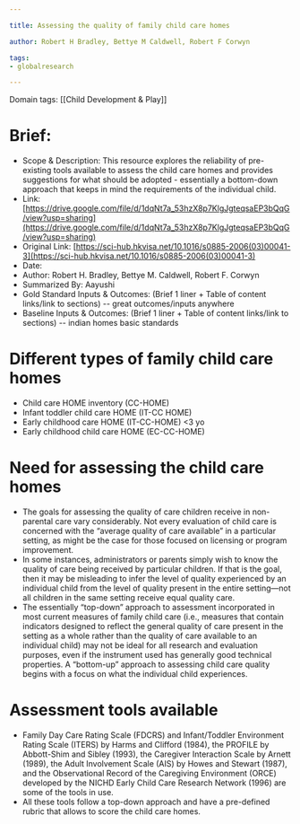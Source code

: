 ```yaml
---

title: Assessing the quality of family child care homes

author: Robert H Bradley, Bettye M Caldwell, Robert F Corwyn

tags:
- globalresearch 

---
```


Domain tags: [[Child Development & Play]]

# Brief:

* Scope & Description: This resource explores the reliability of pre-existing tools available to assess the child care homes and provides suggestions for what should be adopted - essentially a bottom-down approach that keeps in mind the requirements of the individual child.
* Link: [https://drive.google.com/file/d/1dqNt7a_53hzX8p7KlgJgteqsaEP3bQqG/view?usp=sharing](https://drive.google.com/file/d/1dqNt7a_53hzX8p7KlgJgteqsaEP3bQqG/view?usp=sharing) 
* Original Link: [https://sci-hub.hkvisa.net/10.1016/s0885-2006(03)00041-3](https://sci-hub.hkvisa.net/10.1016/s0885-2006(03)00041-3) 
* Date: 
* Author: Robert H. Bradley, Bettye M. Caldwell, Robert F. Corwyn  
* Summarized By: Aayushi 
* Gold Standard Inputs & Outcomes: (Brief 1 liner + Table of content links/link to sections) -- great outcomes/inputs anywhere
* Baseline Inputs & Outcomes:  (Brief 1 liner + Table of content links/link to sections) -- indian homes basic standards


# Different types of family child care homes


* Child care HOME inventory (CC-HOME)
*  Infant toddler child care HOME (IT-CC HOME)
*  Early childhood care HOME (IT-CC-HOME) &lt;3 yo
*  Early childhood child care HOME (EC-CC-HOME)


# Need for assessing the child care homes

- The goals for assessing the quality of care children receive in non-parental care vary considerably. Not every evaluation of child care is concerned with the “average quality of care available” in a particular setting, as might be the case for those focused on licensing or program improvement. 
- In some instances, administrators or parents simply wish to know the quality of care being received by particular children. If that is the goal, then it may be misleading to infer the level of quality experienced by an individual child from the level of quality present in the entire setting—not all children in the same setting receive equal quality care.
- The essentially “top-down” approach to assessment incorporated in most current measures of family child care (i.e., measures that contain indicators designed to reflect the general quality of care present in the setting as a whole rather than the quality of care available to an individual child) may not be ideal for all research and evaluation purposes, even if the instrument used has generally good technical properties. A “bottom-up” approach to assessing child care quality begins with a focus on what the individual child experiences. 


# Assessment tools available


* Family Day Care Rating Scale (FDCRS) and Infant/Toddler Environment Rating Scale (ITERS) by Harms and Clifford (1984), the PROFILE by Abbott-Shim and Sibley (1993), the Caregiver Interaction Scale by Arnett (1989), the Adult Involvement Scale (AIS) by Howes and Stewart (1987), and the Observational Record of the Caregiving Environment (ORCE) developed by the NICHD Early Child Care Research Network (1996) are some of the tools in use.
* All these tools follow a top-down approach and have a pre-defined rubric that allows to score the child care homes.